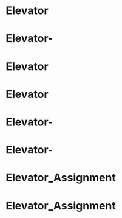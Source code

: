 # Elevator
# Elevator-
# Elevator
# Elevator
# Elevator-
# Elevator-
# Elevator_Assignment
# Elevator_Assignment
